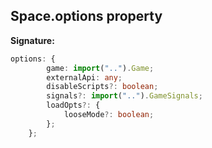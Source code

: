 
## Space.options property

**Signature:**

```typescript
options: {
        game: import("..").Game;
        externalApi: any;
        disableScripts?: boolean;
        signals?: import("..").GameSignals;
        loadOpts?: {
            looseMode?: boolean;
        };
    };
```
